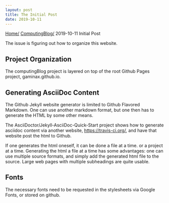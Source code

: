 ```yaml
---
layout: post
title: The Initial Post
date: 2019-10-11
---
```



[Home/](../index.html)
[ComputingBlog/](index.html)
2019-10-11 Initial Post

The issue is figuring out how to organize this website.


## Project Organization
The computingBlog project is layered on top of the root Github Pages project, gaminax.github.io.

## Generating AsciiDoc Content
The Github Jekyll website generator is limited to Github Flavored Markdown.
One can use another markdown format, but one then has to generate the HTML by some other means.

The AsciiDoctor/Jekyll-AsciiDoc-Quick-Start project shows how to generate asciidoc content via another website, https://travis-ci.org/, and have that website post the html to Github.

If one generates the html oneself, it can be done a file at a time. or a project at a time.
Generating the html a file at a time has some advantages: one can use multiple source formats, and simply add the generated html file to the source. Large web pages with multiple subheadings are quite usable.

## Fonts
The necessary fonts need to be requested in the stylesheets via Google Fonts, or stored on github.
